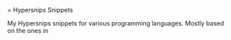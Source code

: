 = Hypersnips Snippets

My Hypersnips snippets for various programming languages. Mostly based on the ones in 
